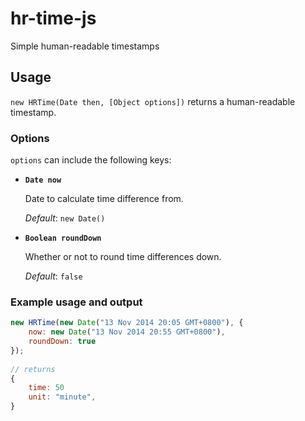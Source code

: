 # hr-time-js

Simple human-readable timestamps

## Usage

`new HRTime(Date then, [Object options])` returns a human-readable timestamp.

### Options

`options` can include the following keys:

+ __`Date now`__

    Date to calculate time difference from.

    _Default_: `new Date()`
    

+ __`Boolean roundDown`__

    Whether or not to round time differences down.
    
    _Default_: `false`

### Example usage and output

```javascript
new HRTime(new Date("13 Nov 2014 20:05 GMT+0800"), {
    now: new Date("13 Nov 2014 20:55 GMT+0800"),
    roundDown: true
});
  
// returns
{
    time: 50
    unit: "minute",
}
```